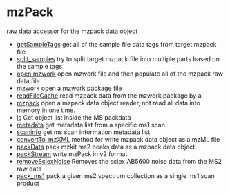 ﻿# mzPack

raw data accessor for the mzpack data object

+ [getSampleTags](mzPack/getSampleTags.1) get all of the sample file data tags from target mzpack file
+ [split_samples](mzPack/split_samples.1) try to split target mzpack file into multiple parts based on the sample tags
+ [open.mzwork](mzPack/open.mzwork.1) open mzwork file and then populate all of the mzpack raw data file
+ [mzwork](mzPack/mzwork.1) open a mzwork package file
+ [readFileCache](mzPack/readFileCache.1) read mzpack data from the mzwork package by a 
+ [mzpack](mzPack/mzpack.1) open a mzpack data object reader, not read all data into memory in one time.
+ [ls](mzPack/ls.1) Get object list inside the MS packdata
+ [metadata](mzPack/metadata.1) get metadata list from a specific ms1 scan
+ [scaninfo](mzPack/scaninfo.1) get ms scan information metadata list
+ [convertTo_mzXML](mzPack/convertTo_mzXML.1) method for write mzpack data object as a mzML file
+ [packData](mzPack/packData.1) pack mzkit ms2 peaks data as a mzpack data object
+ [packStream](mzPack/packStream.1) write mzPack in v2 format
+ [removeSciexNoise](mzPack/removeSciexNoise.1) Removes the sciex AB5600 noise data from the MS2 raw data
+ [pack_ms1](mzPack/pack_ms1.1) pack a given ms2 spectrum collection as a single ms1 scan product
